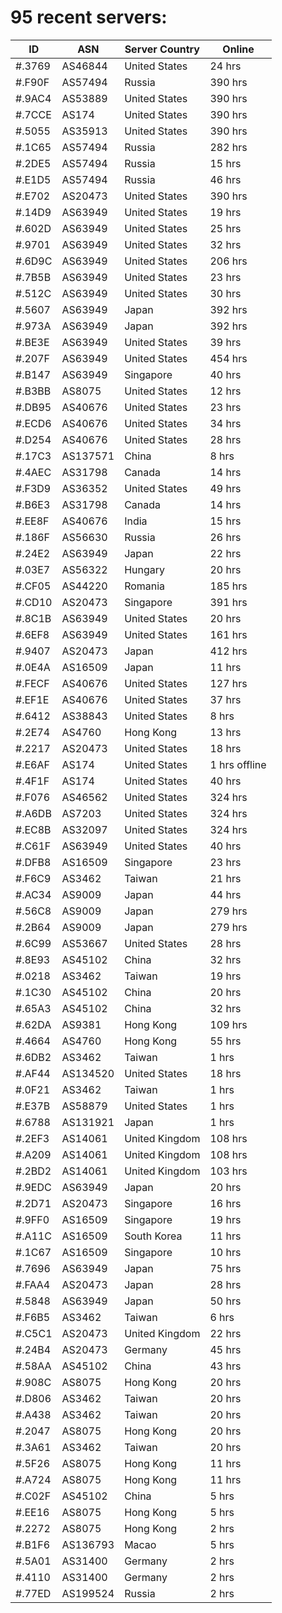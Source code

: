 # 95 recent servers:

| ID | ASN | Server Country | Online |
| ------ | ------ | ------ | ------ |
| #.3769 | AS46844 | United States | 24 hrs |
| #.F90F | AS57494 | Russia | 390 hrs |
| #.9AC4 | AS53889 | United States | 390 hrs |
| #.7CCE | AS174 | United States | 390 hrs |
| #.5055 | AS35913 | United States | 390 hrs |
| #.1C65 | AS57494 | Russia | 282 hrs |
| #.2DE5 | AS57494 | Russia | 15 hrs |
| #.E1D5 | AS57494 | Russia | 46 hrs |
| #.E702 | AS20473 | United States | 390 hrs |
| #.14D9 | AS63949 | United States | 19 hrs |
| #.602D | AS63949 | United States | 25 hrs |
| #.9701 | AS63949 | United States | 32 hrs |
| #.6D9C | AS63949 | United States | 206 hrs |
| #.7B5B | AS63949 | United States | 23 hrs |
| #.512C | AS63949 | United States | 30 hrs |
| #.5607 | AS63949 | Japan | 392 hrs |
| #.973A | AS63949 | Japan | 392 hrs |
| #.BE3E | AS63949 | United States | 39 hrs |
| #.207F | AS63949 | United States | 454 hrs |
| #.B147 | AS63949 | Singapore | 40 hrs |
| #.B3BB | AS8075 | United States | 12 hrs |
| #.DB95 | AS40676 | United States | 23 hrs |
| #.ECD6 | AS40676 | United States | 34 hrs |
| #.D254 | AS40676 | United States | 28 hrs |
| #.17C3 | AS137571 | China | 8 hrs |
| #.4AEC | AS31798 | Canada | 14 hrs |
| #.F3D9 | AS36352 | United States | 49 hrs |
| #.B6E3 | AS31798 | Canada | 14 hrs |
| #.EE8F | AS40676 | India | 15 hrs |
| #.186F | AS56630 | Russia | 26 hrs |
| #.24E2 | AS63949 | Japan | 22 hrs |
| #.03E7 | AS56322 | Hungary | 20 hrs |
| #.CF05 | AS44220 | Romania | 185 hrs |
| #.CD10 | AS20473 | Singapore | 391 hrs |
| #.8C1B | AS63949 | United States | 20 hrs |
| #.6EF8 | AS63949 | United States | 161 hrs |
| #.9407 | AS20473 | Japan | 412 hrs |
| #.0E4A | AS16509 | Japan | 11 hrs |
| #.FECF | AS40676 | United States | 127 hrs |
| #.EF1E | AS40676 | United States | 37 hrs |
| #.6412 | AS38843 | United States | 8 hrs |
| #.2E74 | AS4760 | Hong Kong | 13 hrs |
| #.2217 | AS20473 | United States | 18 hrs |
| #.E6AF | AS174 | United States | 1 hrs offline |
| #.4F1F | AS174 | United States | 40 hrs |
| #.F076 | AS46562 | United States | 324 hrs |
| #.A6DB | AS7203 | United States | 324 hrs |
| #.EC8B | AS32097 | United States | 324 hrs |
| #.C61F | AS63949 | United States | 40 hrs |
| #.DFB8 | AS16509 | Singapore | 23 hrs |
| #.F6C9 | AS3462 | Taiwan | 21 hrs |
| #.AC34 | AS9009 | Japan | 44 hrs |
| #.56C8 | AS9009 | Japan | 279 hrs |
| #.2B64 | AS9009 | Japan | 279 hrs |
| #.6C99 | AS53667 | United States | 28 hrs |
| #.8E93 | AS45102 | China | 32 hrs |
| #.0218 | AS3462 | Taiwan | 19 hrs |
| #.1C30 | AS45102 | China | 20 hrs |
| #.65A3 | AS45102 | China | 32 hrs |
| #.62DA | AS9381 | Hong Kong | 109 hrs |
| #.4664 | AS4760 | Hong Kong | 55 hrs |
| #.6DB2 | AS3462 | Taiwan | 1 hrs |
| #.AF44 | AS134520 | United States | 18 hrs |
| #.0F21 | AS3462 | Taiwan | 1 hrs |
| #.E37B | AS58879 | United States | 1 hrs |
| #.6788 | AS131921 | Japan | 1 hrs |
| #.2EF3 | AS14061 | United Kingdom | 108 hrs |
| #.A209 | AS14061 | United Kingdom | 108 hrs |
| #.2BD2 | AS14061 | United Kingdom | 103 hrs |
| #.9EDC | AS63949 | Japan | 20 hrs |
| #.2D71 | AS20473 | Singapore | 16 hrs |
| #.9FF0 | AS16509 | Singapore | 19 hrs |
| #.A11C | AS16509 | South Korea | 11 hrs |
| #.1C67 | AS16509 | Singapore | 10 hrs |
| #.7696 | AS63949 | Japan | 75 hrs |
| #.FAA4 | AS20473 | Japan | 28 hrs |
| #.5848 | AS63949 | Japan | 50 hrs |
| #.F6B5 | AS3462 | Taiwan | 6 hrs |
| #.C5C1 | AS20473 | United Kingdom | 22 hrs |
| #.24B4 | AS20473 | Germany | 45 hrs |
| #.58AA | AS45102 | China | 43 hrs |
| #.908C | AS8075 | Hong Kong | 20 hrs |
| #.D806 | AS3462 | Taiwan | 20 hrs |
| #.A438 | AS3462 | Taiwan | 20 hrs |
| #.2047 | AS8075 | Hong Kong | 20 hrs |
| #.3A61 | AS3462 | Taiwan | 20 hrs |
| #.5F26 | AS8075 | Hong Kong | 11 hrs |
| #.A724 | AS8075 | Hong Kong | 11 hrs |
| #.C02F | AS45102 | China | 5 hrs |
| #.EE16 | AS8075 | Hong Kong | 5 hrs |
| #.2272 | AS8075 | Hong Kong | 2 hrs |
| #.B1F6 | AS136793 | Macao | 5 hrs |
| #.5A01 | AS31400 | Germany | 2 hrs |
| #.4110 | AS31400 | Germany | 2 hrs |
| #.77ED | AS199524 | Russia | 2 hrs |

